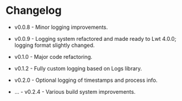 # Changelog

* v0.0.8 - Minor logging improvements.

* v0.0.9 - Logging system refactored and made ready to Lwt 4.0.0;
  logging format slightly changed.

* v0.1.0 - Major code refactoring.

* v0.1.2 - Fully custom logging based on Logs library.

* v0.2.0 - Optional logging of timestamps and process info.

* ... - v0.2.4 - Various build system improvements.
